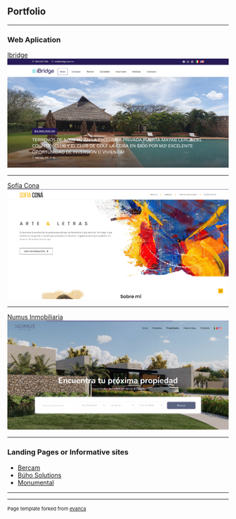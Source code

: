 ## Portfolio

---

### Web Aplication

[Ibridge](http://ibridge.com.mx/es)
<img src="images/proyecto_ibridge.png?raw=true" target="_blank" href=""/>

---
[Sofía Cona](http://sofiacona.com/)
<img src="images/proyecto_sofia.png?raw=true"/>

---
[Numus Inmobiliaria](http://www.numusinmobiliaria.com/es)
<img src="images/proyecto_numus.png?raw=true"/>

---

### Landing Pages or Informative sites

- [Bercam](https://www.grupobercam.com/)
- [Búho Solutions](https://www.buho-solutions.com)
- [Monumental](http://monumentalwall.com/)

---




---
<p style="font-size:11px">Page template forked from <a href="https://github.com/evanca/quick-portfolio">evanca</a></p>
<!-- Remove above link if you don't want to attibute -->
